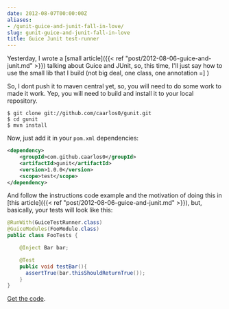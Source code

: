 ```yaml
---
date: 2012-08-07T00:00:00Z
aliases:
- /gunit-guice-and-junit-fall-in-love/
slug: gunit-guice-and-junit-fall-in-love
title: Guice Junit test-runner
---
```


Yesterday, I wrote a [small article]({{< ref "post/2012-08-06-guice-and-junit.md" >}})
talking about Guice and JUnit, so, this time, I'll just say how to use the
small lib that I build (not big deal, one class, one annotation =] )

So, I dont push it to maven central yet, so, you will need to do some work to
made it work. Yep, you will need to build and install it to your local
repository.

```console
$ git clone git://github.com/caarlos0/gunit.git
$ cd gunit
$ mvn install
```

Now, just add it in your `pom.xml` dependencies:

```xml
<dependency>
	<groupId>com.github.caarlos0</groupId>
	<artifactId>gunit</artifactId>
	<version>1.0.0</version>
	<scope>test</scope>
</dependency>
```

And follow the instructions code example and the motivation of doing
this in [this article]({{< ref "post/2012-08-06-guice-and-junit.md" >}}), but,
basically, your tests will look like this:

```java
@RunWith(GuiceTestRunner.class)
@GuiceModules(FooModule.class)
public class FooTests {

	@Inject Bar bar;

	@Test
	public void testBar(){
	  assertTrue(bar.thisShouldReturnTrue());
	}
}
```

[Get the code](https://github.com/caarlos0/guice-junit-test-runner).
